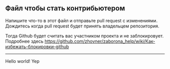 ## Файл чтобы стать контрибьютером

Напишите что-то в этот файл и отправьте pull request с изменениями.
Дождитесь когда pull request будет принять владельцем репозитория.

Тогда Github будет считать вас участником проекта и не заблокировует.
Подробнее здесь https://github.com/zhovner/zaborona_help/wiki/Как-избежать-блокировки-github

----------------------------------

Hello world!
Yep
